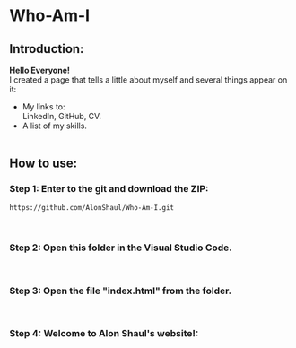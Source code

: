 # Who-Am-I

## Introduction:
**Hello Everyone!**<br>
I created a page that tells a little about myself and several things appear on it:<br>
* My links to:<br>
LinkedIn, GitHub, CV.<br>
* A list of my skills.
<br><br>


## How to use:
### Step 1: Enter to the git and download the ZIP:
```bash
https://github.com/AlonShaul/Who-Am-I.git
```
<br>


### Step 2: Open this folder in the Visual Studio Code.
<br>


### Step 3: Open the file "index.html" from the folder.
<br>


### Step 4: Welcome to Alon Shaul's website!:
